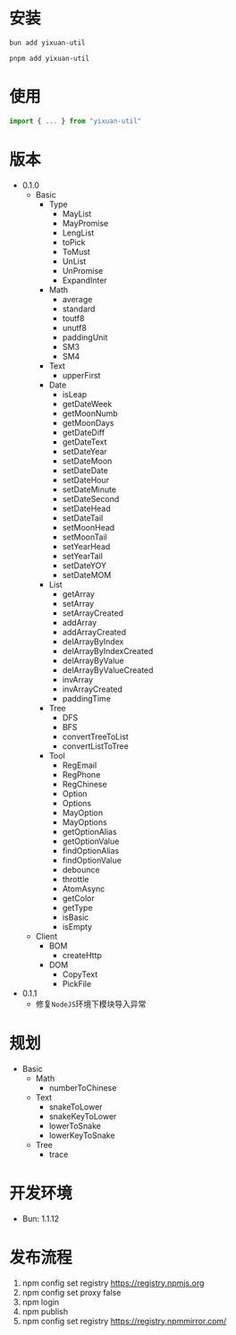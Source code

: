 # 安装

```
bun add yixuan-util
```

```
pnpm add yixuan-util
```

# 使用

```ts
import { ... } from "yixuan-util"
```

# 版本

- 0.1.0
  - Basic
    - Type
      - MayList
      - MayPromise
      - LengList
      - toPick
      - ToMust
      - UnList
      - UnPromise
      - ExpandInter
    - Math
      - average
      - standard
      - toutf8
      - unutf8
      - paddingUnit
      - SM3
      - SM4
    - Text
      - upperFirst
    - Date
      - isLeap
      - getDateWeek
      - getMoonNumb
      - getMoonDays
      - getDateDiff
      - getDateText
      - setDateYear
      - setDateMoon
      - setDateDate
      - setDateHour
      - setDateMinute
      - setDateSecond
      - setDateHead
      - setDateTail
      - setMoonHead
      - setMoonTail
      - setYearHead
      - setYearTail
      - setDateYOY
      - setDateMOM
    - List
      - getArray
      - setArray
      - setArrayCreated
      - addArray
      - addArrayCreated
      - delArrayByIndex
      - delArrayByIndexCreated
      - delArrayByValue
      - delArrayByValueCreated
      - invArray
      - invArrayCreated
      - paddingTime
    - Tree
      - DFS
      - BFS
      - convertTreeToList
      - convertListToTree
    - Tool
      - RegEmail
      - RegPhone
      - RegChinese
      - Option
      - Options
      - MayOption
      - MayOptions
      - getOptionAlias
      - getOptionValue
      - findOptionAlias
      - findOptionValue
      - debounce
      - throttle
      - AtomAsync
      - getColor
      - getType
      - isBasic
      - isEmpty
  - Client
    - BOM
      - createHttp
    - DOM
      - CopyText
      - PickFile
- 0.1.1
  - 修复`NodeJS`环境下模块导入异常

# 规划

- Basic
  - Math
    - numberToChinese
  - Text
    - snakeToLower
    - snakeKeyToLower
    - lowerToSnake
    - lowerKeyToSnake
  - Tree
    - trace

# 开发环境

- Bun: 1.1.12

# 发布流程

1. npm config set registry https://registry.npmjs.org
2. npm config set proxy false
3. npm login
4. npm publish
5. npm config set registry https://registry.npmmirror.com/
